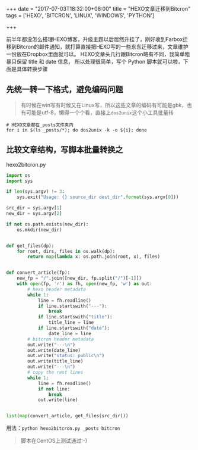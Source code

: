+++
date = "2017-07-03T18:32:00+08:00"
title = "HEXO文章迁移到Bitcron"
tags = ['HEXO', 'BITCRON', 'LINUX', 'WINDOWS', 'PYTHON']

+++

前半年都没怎么搭理HEXO博客，升级主题以后居然升挂了，刚好收到Farbox迁移到Bitcron的邮件通知，就打算直接把HEXO写的一些东东迁移过来，文章维护一份放在Dropbox里面就可以。
HEXO文章头几行跟Bitcron略有不同，我简单粗暴只保留 title 和 date 信息， 所以处理很简单，写个 Python 脚本就可以啦，下面是具体转换步骤

## 先统一转一下格式，避免编码问题

> 有时候在win写有时候又在Linux写，所以这些文章的编码有可能是gbk，也有可能是utf-8，懒得一个个看，直接上`dos2unix`这个小工具批量转

```shell
# HEXO文章都在_posts文件夹内
for i in $(ls _posts/*); do dos2unix -k -o ${i}; done
```

## 比较文章结构，写脚本批量转换之

hexo2bitcron.py

```python
import os
import sys

if len(sys.argv) != 3:
    sys.exit("Usage: {} source_dir dest_dir".format(sys.argv[0]))

src_dir = sys.argv[1]
new_dir = sys.argv[2]

if not os.path.exists(new_dir):
    os.mkdir(new_dir)


def get_files(dp):
    for root, dirs, files in os.walk(dp):
        return map(lambda x: os.path.join(root, x), files)


def convert_article(fp):
    new_fp = "/".join([new_dir, fp.split("/")[-1]])
    with open(fp, 'r') as fh, open(new_fp, 'w') as out:
        # hexo header metadata
        while 1:
            line = fh.readline()
            if line.startswith("---"):
                break
            if line.startswith("title"):
                title_line = line
            if line.startswith("date"):
                date_line = line
        # bitcron header metadata
        out.write("---\n")
        out.write(date_line)
        out.write("status: public\n")
        out.write(title_line)
        out.write("---\n")
        # copy the rest lines
        while 1:
            line = fh.readline()
            if not line:
                break
            out.write(line)


list(map(convert_article, get_files(src_dir)))
```

用法：`python hexo2bitcron.py _posts bitcron`

> 脚本在CentOS上测试通过:-)